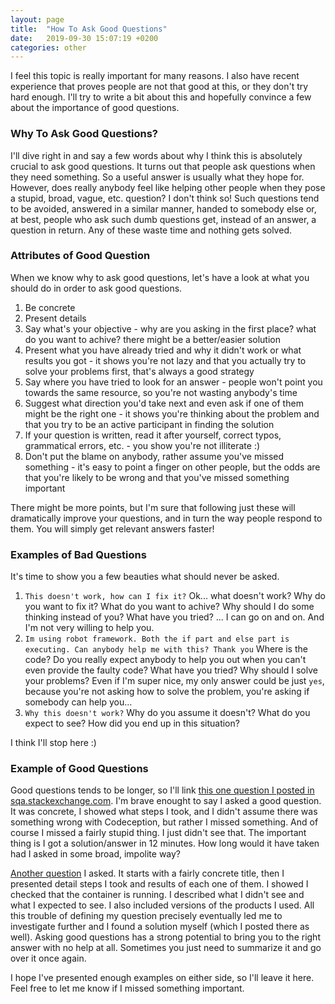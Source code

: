 ```yaml
---
layout: page
title:  "How To Ask Good Questions"
date:   2019-09-30 15:07:19 +0200
categories: other
---
```


I feel this topic is really important for many reasons. I also have recent experience that proves people are not that good at this, or they don't try hard enough. I'll try to write a bit about this and hopefully convince a few about the importance of good questions.

### Why To Ask Good Questions?

I'll dive right in and say a few words about why I think this is absolutely crucial to ask good questions. It turns out that people ask questions when they need something. So a useful answer is usually what they hope for. However, does really anybody feel like helping other people when they pose a stupid, broad, vague, etc. question? I don't think so! Such questions tend to be avoided, answered in a similar manner, handed to somebody else or, at best, people who ask such dumb questions get, instead of an answer, a question in return. Any of these waste time and nothing gets solved.


### Attributes of Good Question

When we know why to ask good questions, let's have a look at what you should do in order to ask good questions.

1. Be concrete
2. Present details
3. Say what's your objective - why are you asking in the first place? what do you want to achive? there might be a better/easier solution
4. Present what you have already tried and why it didn't work or what results you got - it shows you're not lazy and that you actually try to solve your problems first, that's always a good strategy
5. Say where you have tried to look for an answer - people won't point you towards the same resource, so you're not wasting anybody's time
6. Suggest what direction you'd take next and even ask if one of them might be the right one - it shows you're thinking about the problem and that you try to be an active participant in finding the solution
7. If your question is written, read it after yourself, correct typos, grammatical errors, etc. - you show you're not illiterate :)
8. Don't put the blame on anybody, rather assume you've missed something - it's easy to point a finger on other people, but the odds are that you're likely to be wrong and that you've missed something important

There might be more points, but I'm sure that following just these will dramatically improve your questions, and in turn the way people respond to them. You will simply get relevant answers faster!

### Examples of Bad Questions

It's time to show you a few beauties what should never be asked.

1. `This doesn't work, how can I fix it?` Ok... what doesn't work? Why do you want to fix it? What do you want to achive? Why should I do some thinking instead of you? What have you tried? ... I can go on and on. And I'm not very willing to help you.
2. `Im using robot framework. Both the if part and else part is executing. Can anybody help me with this? Thank you` Where is the code? Do you really expect anybody to help you out when you can't even provide the faulty code? What have you tried? Why should I solve your problems? Even if I'm super nice, my only answer could be just `yes`, because you're not asking how to solve the problem, you're asking if somebody can help you...
3. `Why this doesn't work?` Why do you assume it doesn't? What do you expect to see? How did you end up in this situation?

I think I'll stop here :)

### Example of Good Questions

Good questions tends to be longer, so I'll link [this one question I posted in sqa.stackexchange.com](https://sqa.stackexchange.com/questions/40564/codeception-test-data-in-annotation-codeception-reports-undefined-variable). I'm brave enought to say I asked a good question. It was concrete, I showed what steps I took, and I didn't assume there was something wrong with Codeception, but rather I missed something. And of course I missed a fairly stupid thing. I just didn't see that. The important thing is I got a solution/answer in 12 minutes. How long would it have taken had I asked in some broad, impolite way?

[Another question](https://superuser.com/questions/1480011/flask-app-inside-a-docker-container-is-not-served-to-localhost-when-using-docker/1480056#1480056) I asked. It starts with a fairly concrete title, then I presented detail steps I took and results of each one of them. I showed I checked that the container is running. I described what I didn't see and what I expected to see. I also included versions of the products I used. All this trouble of defining my question precisely eventually led me to investigate further and I found a solution myself (which I posted there as well). Asking good questions has a strong potential to bring you to the right answer with no help at all. Sometimes you just need to summarize it and go over it once again.

I hope I've presented enough examples on either side, so I'll leave it here. Feel free to let me know if I missed something important.
